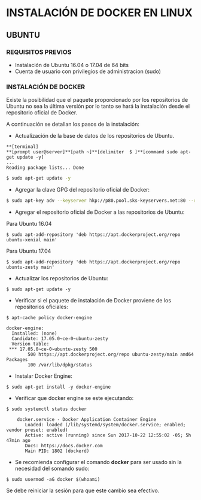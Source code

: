 # INSTALACIÓN DE DOCKER EN LINUX

## UBUNTU

### REQUISITOS PREVIOS

* Instalación de Ubuntu 16.04 o 17.04 de 64 bits
* Cuenta de usuario con privilegios de administracion \(sudo\)

### INSTALACIÓN DE DOCKER

Existe la posibilidad que el paquete proporcionado por los repositorios de Ubuntu no sea la última versión por lo tanto se hará la instalación desde el repositorio oficial de Docker.

A continuación se detallan los pasos de la instalación:

* Actualización de la base de datos de los repositorios de Ubuntu.

```
**[terminal]
**[prompt user@server]**[path ~]**[delimiter  $ ]**[command sudo apt-get update -y]
...
Reading package lists... Done
```

```bash
$ sudo apt-get update -y
```

* Agregar la clave GPG del repositorio oficial de Docker:

```bash
$ sudo apt-key adv --keyserver hkp://p80.pool.sks-keyservers.net:80 --recv-keys 58118E89F3A912897C070ADBF76221572C52609D
```

* Agregar el repositorio oficial de Docker a las repositorios de Ubuntu:

Para Ubuntu 16.04

```
$ sudo apt-add-repository 'deb https://apt.dockerproject.org/repo ubuntu-xenial main'
```

Para Ubuntu 17.04

```
$ sudo apt-add-repository 'deb https://apt.dockerproject.org/repo ubuntu-zesty main'
```

* Actualizar los repositorios de Ubuntu:

```
$ sudo apt-get update -y
```

* Verificar si el paquete de instalación de Docker proviene de los repositorios oficiales:

```
$ apt-cache policy docker-engine

docker-engine:
  Installed: (none)
  Candidate: 17.05.0~ce-0~ubuntu-zesty
  Version table:
 *** 17.05.0~ce-0~ubuntu-zesty 500
        500 https://apt.dockerproject.org/repo ubuntu-zesty/main amd64 Packages
        100 /var/lib/dpkg/status
```

* Instalar Docker Engine:

```
$ sudo apt-get install -y docker-engine
```

* Verificar que docker engine se este ejecutando:

```
$ sudo systemctl status docker

    docker.service - Docker Application Container Engine
       Loaded: loaded (/lib/systemd/system/docker.service; enabled; vendor preset: enabled)
       Active: active (running) since Sun 2017-10-22 12:55:02 -05; 5h 47min ago
       Docs: https://docs.docker.com
       Main PID: 1802 (dockerd)
```

* Se recomienda configurar el comando **docker** para ser usado sin la necesidad del somando sudo:

```
$ sudo usermod -aG docker $(whoami)
```

Se debe reiniciar la sesión para que este cambio sea efectivo.

